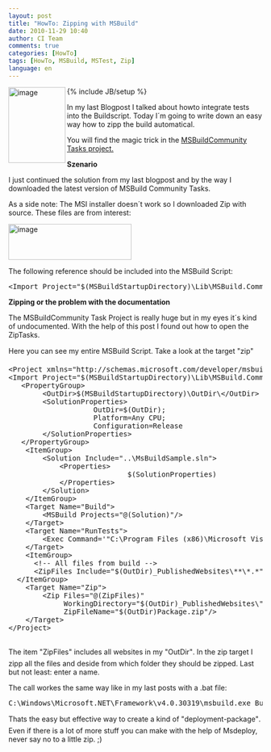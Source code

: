 ```yaml
---
layout: post
title: "HowTo: Zipping with MSBuild"
date: 2010-11-29 10:40
author: CI Team
comments: true
categories: [HowTo]
tags: [HowTo, MSBuild, MSTest, Zip]
language: en
---
```

{% include JB/setup %}
<img title="image" border="0" alt="image" align="left" src="{{BASE_PATH}}/assets/wp-images-de/image_thumb251.png" width="113" height="150" />  
<p>In my last Blogpost I talked about howto integrate tests into the Buildscript. Today I´m going to write down an easy way how to zipp the build automatical. </p>
<p>You will find the magic trick in the <a href="http://msbuildtasks.tigris.org/">MSBuildCommunity Tasks project.</a> </p>  <!--more-->  
<p><b>Szenario </b></p>
<p>I just continued the solution from my last blogpost and by the way I downloaded the latest version of MSBuild Community Tasks. </p>
<p>As a side note: The MSI installer doesn´t work so I downloaded Zip with source. These files are from interest: </p> 

<p><img title="image" border="0" alt="image" src="{{BASE_PATH}}/assets/wp-images-de/image_thumb252.png" width="244" height="71" /></p>
<p>The following reference should be included into the MSBuild Script:</p>  

<pre name="code" class="c#">
&lt;Import Project="$(MSBuildStartupDirectory)\Lib\MSBuild.Community.Tasks.Targets"/&gt;
</pre>

<p><b>Zipping or the problem with the documentation </b></p>


<p>The MSBuildCommunity Task Project is really huge but in my eyes it´s kind of undocumented. With the help of this post I found out how to open the ZipTasks.</p>

<p>Here you can see my entire MSBuild Script. Take a look at the target "zip"</p>

<pre name="code" class="c#">
&lt;Project xmlns="http://schemas.microsoft.com/developer/msbuild/2003" DefaultTargets="Build"&gt;
&lt;Import Project="$(MSBuildStartupDirectory)\Lib\MSBuild.Community.Tasks.Targets"/&gt;
   &lt;PropertyGroup&gt;
		&lt;OutDir&gt;$(MSBuildStartupDirectory)\OutDir\&lt;/OutDir&gt;
		&lt;SolutionProperties&gt;
					OutDir=$(OutDir);
					Platform=Any CPU;
					Configuration=Release
		&lt;/SolutionProperties&gt;
   &lt;/PropertyGroup&gt;
	&lt;ItemGroup&gt;
		&lt;Solution Include="..\MsBuildSample.sln"&gt;
			&lt;Properties&gt;
							$(SolutionProperties)
			&lt;/Properties&gt;
		&lt;/Solution&gt;
	&lt;/ItemGroup&gt;
	&lt;Target Name="Build"&gt;
		&lt;MSBuild Projects="@(Solution)"/&gt;
	&lt;/Target&gt;
	&lt;Target Name="RunTests"&gt;
		&lt;Exec Command='"C:\Program Files (x86)\Microsoft Visual Studio 10.0\Common7\IDE\mstest.exe" /testcontainer:"$(MSBuildStartupDirectory)\OutDir\MsBuildSample.WebApp.Tests.dll" /testcontainer:"$(MSBuildStartupDirectory)\OutDir\AnotherTestProject.dll"' /&gt;
	&lt;/Target&gt;
	&lt;ItemGroup&gt;
	  &lt;!-- All files from build --&gt;
	  &lt;ZipFiles Include="$(OutDir)_PublishedWebsites\**\*.*" /&gt;
  &lt;/ItemGroup&gt;
	&lt;Target Name="Zip"&gt;
		&lt;Zip Files="@(ZipFiles)"
			 WorkingDirectory="$(OutDir)_PublishedWebsites\"
			 ZipFileName="$(OutDir)Package.zip"/&gt;
	&lt;/Target&gt;
&lt;/Project&gt;
 </pre>

<p>The item "ZipFiles" includes all websites in my "OutDir". In the zip target I zipp all the files and deside from which folder they should be zipped. Last but not least: enter a name.</p>

<p>The call workes the same way like in my last posts with a .bat file:</p>

<pre name="code" class="c#">C:\Windows\Microsoft.NET\Framework\v4.0.30319\msbuild.exe Buildsolution.targets /t:Build,RunTests,Zip</pre>

<p>Thats the easy but effective way to create a kind of "deployment-package". Even if there is a lot of more stuff you can make with the help of Msdeploy, never say no to a little zip. ;) </p>
